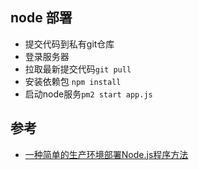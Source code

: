 ## node 部署
* 提交代码到私有git仓库
* 登录服务器
* 拉取最新提交代码`git pull`
* 安装依赖包 `npm install`
* 启动node服务`pm2 start app.js`

## 参考
* [一种简单的生产环境部署Node.js程序方法](https://cnodejs.org/topic/53fec0d97c1e2284788983d6)
